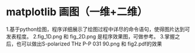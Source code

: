 # matplotlib 画图（一维+二维）
1.基于python绘图，程序详细展示了绘图过程中详尽的命令语句，使得图片达到可发表程度。
2.fig_1D.png 和 fig_2D.png 是程序效果图，可做参考。
3.掌握之后，也可以做出S-polarized THz P-P 031 90.png 和 fig2.pdf的效果
